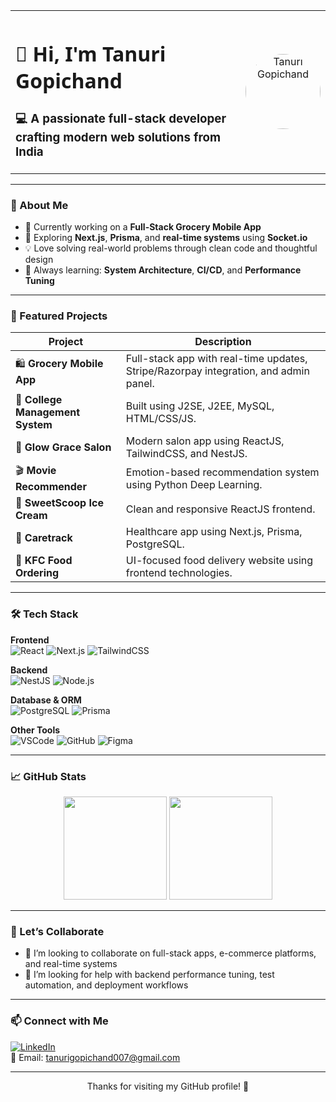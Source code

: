 <table>
  <tr>
    <td>
<h1 style="font-family: 'Segoe UI', sans-serif; font-weight: 700;">
  👋 Hi, I'm Tanuri Gopichand
</h1>

<h3>💻 A passionate full-stack developer crafting modern web solutions from India</h3>

  </td>
  <td align="center">
    <img src="Chandu1.jpg" alt="Tanuri Gopichand" width="120"  style="border-radius: 50%; object-fit: cover;" />
  </td>
  </tr>
</table>


---

### 🚀 About Me

- 🔭 Currently working on a **Full-Stack Grocery Mobile App**  
- 🌱 Exploring **Next.js**, **Prisma**, and **real-time systems** using **Socket.io**  
- 💡 Love solving real-world problems through clean code and thoughtful design  
- 🧠 Always learning: **System Architecture**, **CI/CD**, and **Performance Tuning**

---

### 💼 Featured Projects

| Project | Description |
|--------|-------------|
| 🛍️ **Grocery Mobile App** | Full-stack app with real-time updates, Stripe/Razorpay integration, and admin panel. |
| 🏫 **College Management System** | Built using J2SE, J2EE, MySQL, HTML/CSS/JS. |
| 💇 **Glow Grace Salon** | Modern salon app using ReactJS, TailwindCSS, and NestJS. |
| 🎬 **Movie Recommender** | Emotion-based recommendation system using Python Deep Learning. |
| 🍦 **SweetScoop Ice Cream** | Clean and responsive ReactJS frontend. |
| 🏥 **Caretrack** | Healthcare app using Next.js, Prisma, PostgreSQL. |
| 🍗 **KFC Food Ordering** | UI-focused food delivery website using frontend technologies. |

---

### 🛠️ Tech Stack

**Frontend**  
![React](https://img.shields.io/badge/-ReactJS-61DAFB?style=flat&logo=react&logoColor=black)
![Next.js](https://img.shields.io/badge/-Next.js-black?style=flat&logo=next.js)
![TailwindCSS](https://img.shields.io/badge/-TailwindCSS-38B2AC?style=flat&logo=tailwind-css)

**Backend**  
![NestJS](https://img.shields.io/badge/-NestJS-E0234E?style=flat&logo=nestjs&logoColor=white)
![Node.js](https://img.shields.io/badge/-Node.js-339933?style=flat&logo=node.js&logoColor=white)

**Database & ORM**  
![PostgreSQL](https://img.shields.io/badge/-PostgreSQL-4169E1?style=flat&logo=postgresql&logoColor=white)
![Prisma](https://img.shields.io/badge/-Prisma-2D3748?style=flat&logo=prisma)

**Other Tools**  
![VSCode](https://img.shields.io/badge/-VSCode-007ACC?style=flat&logo=visual-studio-code)
![GitHub](https://img.shields.io/badge/-GitHub-181717?style=flat&logo=github)
![Figma](https://img.shields.io/badge/-Figma-F24E1E?style=flat&logo=figma)

---

### 📈 GitHub Stats

<p align="center">
  <img src="https://github-readme-stats.vercel.app/api?username=Gopichand-git&show_icons=true&theme=tokyonight" height="165" />
  <img src="https://github-readme-stats.vercel.app/api/top-langs/?username=Gopichand-git&layout=compact&theme=tokyonight" height="165" />
</p>

---

### 🤝 Let’s Collaborate

- 👯 I’m looking to collaborate on full-stack apps, e-commerce platforms, and real-time systems  
- 🤝 I’m looking for help with backend performance tuning, test automation, and deployment workflows

---

### 📫 Connect with Me

[![LinkedIn](https://img.shields.io/badge/-LinkedIn-blue?style=flat&logo=linkedin&logoColor=white)](https://www.linkedin.com/in/tanuri-gopichand-32a90a241)  
📧 Email: [tanurigopichand007@gmail.com](mailto:tanurigopichand007@gmail.com)

---

<p align="center">Thanks for visiting my GitHub profile! 🌟</p>
